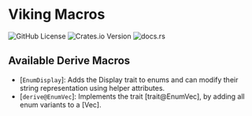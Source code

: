 # Viking Macros

![GitHub License](https://img.shields.io/github/license/ozy-viking/viking_macros?style=for-the-badge&link=https%3A%2F%2Fopensource.org%2Flicense%2Fmit)
![Crates.io Version](https://img.shields.io/crates/v/viking_macros?style=for-the-badge&logo=rust&color=blue&link=https%3A%2F%2Fcrates.io%2Fcrates%2Fviking_macros)
![docs.rs](https://img.shields.io/docsrs/viking_macros?style=for-the-badge&logo=docs.rs&link=https%3A%2F%2Fdocs.rs%2Fviking_macros%2Flatest%2Fviking_macros%2F)

## Available Derive Macros

- [`EnumDisplay`]: Adds the Display trait to enums and can modify their string representation using helper attributes.
- [`derive@EnumVec`]: Implements the trait [trait@EnumVec], by adding all enum variants to a [Vec].
